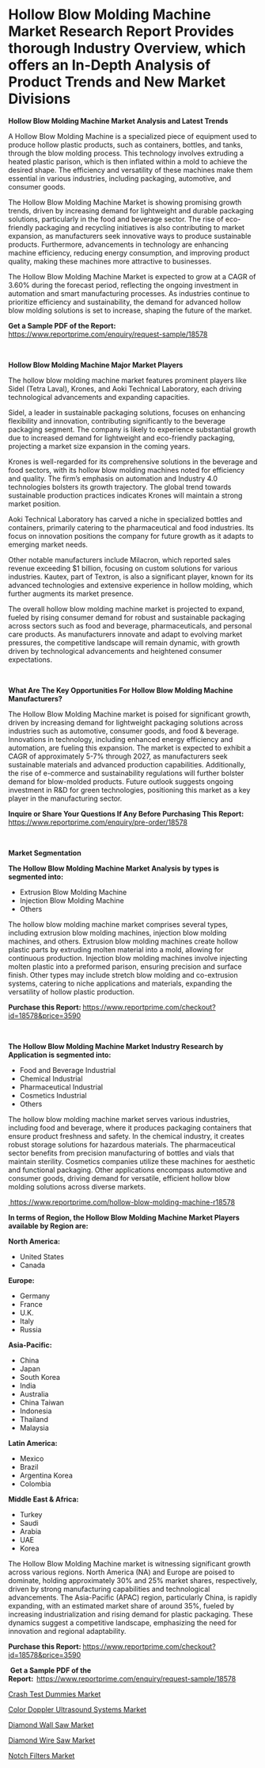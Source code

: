 <p><h1>Hollow Blow Molding Machine Market Research Report Provides thorough Industry Overview, which offers an In-Depth Analysis of Product Trends and New Market Divisions</h1></p><p><strong>Hollow Blow Molding Machine Market Analysis and Latest Trends</strong></p>
<p><p>A Hollow Blow Molding Machine is a specialized piece of equipment used to produce hollow plastic products, such as containers, bottles, and tanks, through the blow molding process. This technology involves extruding a heated plastic parison, which is then inflated within a mold to achieve the desired shape. The efficiency and versatility of these machines make them essential in various industries, including packaging, automotive, and consumer goods.</p><p>The Hollow Blow Molding Machine Market is showing promising growth trends, driven by increasing demand for lightweight and durable packaging solutions, particularly in the food and beverage sector. The rise of eco-friendly packaging and recycling initiatives is also contributing to market expansion, as manufacturers seek innovative ways to produce sustainable products. Furthermore, advancements in technology are enhancing machine efficiency, reducing energy consumption, and improving product quality, making these machines more attractive to businesses.</p><p>The Hollow Blow Molding Machine Market is expected to grow at a CAGR of 3.60% during the forecast period, reflecting the ongoing investment in automation and smart manufacturing processes. As industries continue to prioritize efficiency and sustainability, the demand for advanced hollow blow molding solutions is set to increase, shaping the future of the market.</p></p>
<p><strong>Get a Sample PDF of the Report:&nbsp;</strong> <a href="https://www.reportprime.com/enquiry/request-sample/18578?utm_campaign=2009&utm_medium=2&utm_source=Github&utm_content=ia&utm_term=25122024&utm_id=hollow-blow-molding-machine">https://www.reportprime.com/enquiry/request-sample/18578</a></p>
<p>&nbsp;</p>
<p><strong>Hollow Blow Molding Machine Major Market Players</strong></p>
<p><p>The hollow blow molding machine market features prominent players like Sidel (Tetra Laval), Krones, and Aoki Technical Laboratory, each driving technological advancements and expanding capacities. </p><p>Sidel, a leader in sustainable packaging solutions, focuses on enhancing flexibility and innovation, contributing significantly to the beverage packaging segment. The company is likely to experience substantial growth due to increased demand for lightweight and eco-friendly packaging, projecting a market size expansion in the coming years.</p><p>Krones is well-regarded for its comprehensive solutions in the beverage and food sectors, with its hollow blow molding machines noted for efficiency and quality. The firm’s emphasis on automation and Industry 4.0 technologies bolsters its growth trajectory. The global trend towards sustainable production practices indicates Krones will maintain a strong market position.</p><p>Aoki Technical Laboratory has carved a niche in specialized bottles and containers, primarily catering to the pharmaceutical and food industries. Its focus on innovation positions the company for future growth as it adapts to emerging market needs.</p><p>Other notable manufacturers include Milacron, which reported sales revenue exceeding $1 billion, focusing on custom solutions for various industries. Kautex, part of Textron, is also a significant player, known for its advanced technologies and extensive experience in hollow molding, which further augments its market presence.</p><p>The overall hollow blow molding machine market is projected to expand, fueled by rising consumer demand for robust and sustainable packaging across sectors such as food and beverage, pharmaceuticals, and personal care products. As manufacturers innovate and adapt to evolving market pressures, the competitive landscape will remain dynamic, with growth driven by technological advancements and heightened consumer expectations.</p></p>
<p>&nbsp;</p>
<p><strong>What Are The Key Opportunities For Hollow Blow Molding Machine Manufacturers?</strong></p>
<p><p>The Hollow Blow Molding Machine market is poised for significant growth, driven by increasing demand for lightweight packaging solutions across industries such as automotive, consumer goods, and food & beverage. Innovations in technology, including enhanced energy efficiency and automation, are fueling this expansion. The market is expected to exhibit a CAGR of approximately 5-7% through 2027, as manufacturers seek sustainable materials and advanced production capabilities. Additionally, the rise of e-commerce and sustainability regulations will further bolster demand for blow-molded products. Future outlook suggests ongoing investment in R&D for green technologies, positioning this market as a key player in the manufacturing sector.</p></p>
<p><strong>Inquire or Share Your Questions If Any Before Purchasing This Report:</strong> <a href="https://www.reportprime.com/enquiry/pre-order/18578?utm_campaign=2009&utm_medium=2&utm_source=Github&utm_content=ia&utm_term=25122024&utm_id=hollow-blow-molding-machine">https://www.reportprime.com/enquiry/pre-order/18578</a></p>
<p>&nbsp;</p>
<p><strong>Market Segmentation</strong></p>
<p><strong>The Hollow Blow Molding Machine Market Analysis by types is segmented into:</strong></p>
<p><ul><li>Extrusion Blow Molding Machine</li><li>Injection Blow Molding Machine</li><li>Others</li></ul></p>
<p><p>The hollow blow molding machine market comprises several types, including extrusion blow molding machines, injection blow molding machines, and others. Extrusion blow molding machines create hollow plastic parts by extruding molten material into a mold, allowing for continuous production. Injection blow molding machines involve injecting molten plastic into a preformed parison, ensuring precision and surface finish. Other types may include stretch blow molding and co-extrusion systems, catering to niche applications and materials, expanding the versatility of hollow plastic production.</p></p>
<p><strong>Purchase this Report:&nbsp;</strong><a href="https://www.reportprime.com/checkout?id=18578&price=3590&utm_campaign=2009&utm_medium=2&utm_source=Github&utm_content=ia&utm_term=25122024&utm_id=hollow-blow-molding-machine">https://www.reportprime.com/checkout?id=18578&price=3590</a></p>
<p>&nbsp;</p>
<p><strong>The Hollow Blow Molding Machine Market Industry Research by Application is segmented into:</strong></p>
<p><ul><li>Food and Beverage Industrial</li><li>Chemical Industrial</li><li>Pharmaceutical Industrial</li><li>Cosmetics Industrial</li><li>Others</li></ul></p>
<p><p>The hollow blow molding machine market serves various industries, including food and beverage, where it produces packaging containers that ensure product freshness and safety. In the chemical industry, it creates robust storage solutions for hazardous materials. The pharmaceutical sector benefits from precision manufacturing of bottles and vials that maintain sterility. Cosmetics companies utilize these machines for aesthetic and functional packaging. Other applications encompass automotive and consumer goods, driving demand for versatile, efficient hollow blow molding solutions across diverse markets.</p></p>
<p><a href="https://www.reportprime.com/hollow-blow-molding-machine-r18578?utm_campaign=2009&utm_medium=2&utm_source=Github&utm_content=ia&utm_term=25122024&utm_id=hollow-blow-molding-machine">&nbsp;https://www.reportprime.com/hollow-blow-molding-machine-r18578</a></p>
<p><strong>In terms of Region, the Hollow Blow Molding Machine Market Players available by Region are:</strong></p>
<p>
    <p> <strong> North America: </strong>
        <ul>
            <li>United States</li>
            <li>Canada</li>
        </ul>
        </p> 
    <p> <strong> Europe: </strong>
        <ul>
            <li>Germany</li>
            <li>France</li>
            <li>U.K.</li>
            <li>Italy</li>
            <li>Russia</li>
        </ul>
        </p> 
    <p> <strong> Asia-Pacific: </strong>
        <ul>
            <li>China</li>
            <li>Japan</li>
            <li>South Korea</li>
            <li>India</li>
            <li>Australia</li>
            <li>China Taiwan</li>
            <li>Indonesia</li>
            <li>Thailand</li>
            <li>Malaysia</li>
        </ul>
        </p> 
    <p> <strong> Latin America: </strong>
        <ul>
            <li>Mexico</li>
            <li>Brazil</li>
            <li>Argentina Korea</li>
            <li>Colombia</li>
        </ul>
        </p> 
    <p> <strong> Middle East & Africa: </strong>
        <ul>
            <li>Turkey</li>
            <li>Saudi</li>
            <li>Arabia</li>
            <li>UAE</li>
            <li>Korea</li>
        </ul>
    </p>
    </p>
<p><p>The Hollow Blow Molding Machine market is witnessing significant growth across various regions. North America (NA) and Europe are poised to dominate, holding approximately 30% and 25% market shares, respectively, driven by strong manufacturing capabilities and technological advancements. The Asia-Pacific (APAC) region, particularly China, is rapidly expanding, with an estimated market share of around 35%, fueled by increasing industrialization and rising demand for plastic packaging. These dynamics suggest a competitive landscape, emphasizing the need for innovation and regional adaptability.</p></p>
<p><strong>Purchase this Report: </strong><a href="https://www.reportprime.com/checkout?id=18578&price=3590&utm_campaign=2009&utm_medium=2&utm_source=Github&utm_content=ia&utm_term=25122024&utm_id=hollow-blow-molding-machine">https://www.reportprime.com/checkout?id=18578&price=3590</a></p>
<p>&nbsp;<strong>Get a Sample PDF of the Report:&nbsp;&nbsp;</strong><a href="https://www.reportprime.com/enquiry/request-sample/18578?utm_campaign=2009&utm_medium=2&utm_source=Github&utm_content=ia&utm_term=25122024&utm_id=hollow-blow-molding-machine">https://www.reportprime.com/enquiry/request-sample/18578</a></p>
<p><strong></strong></p>
<p><p><a href="https://github.com/hgf64gh/Market-Research-Report-List-1/blob/main/crash-test-dummies-market.md?utm_campaign=2009&utm_medium=2&utm_source=Github&utm_content=ia&utm_term=25122024&utm_id=hollow-blow-molding-machine">Crash Test Dummies Market</a></p><p><a href="https://www.linkedin.com/pulse/in-depth-color-doppler-ultrasound-systems-market-report-56rke?utm_campaign=2009&utm_medium=2&utm_source=Github&utm_content=ia&utm_term=25122024&utm_id=hollow-blow-molding-machine">Color Doppler Ultrasound Systems Market</a></p><p><a href="https://www.linkedin.com/pulse/latest-trends-diamond-wall-saw-market-strong-growth-hndqc?utm_campaign=2009&utm_medium=2&utm_source=Github&utm_content=ia&utm_term=25122024&utm_id=hollow-blow-molding-machine">Diamond Wall Saw Market</a></p><p><a href="https://www.linkedin.com/pulse/market-dynamics-future-trends-global-diamond-wire-saw-sfqhc?utm_campaign=2009&utm_medium=2&utm_source=Github&utm_content=ia&utm_term=25122024&utm_id=hollow-blow-molding-machine">Diamond Wire Saw Market</a></p><p><a href="https://www.linkedin.com/pulse/significant-growth-expected-notch-filters-market-projected-xiqaf?utm_campaign=2009&utm_medium=2&utm_source=Github&utm_content=ia&utm_term=25122024&utm_id=hollow-blow-molding-machine">Notch Filters Market</a></p></p>